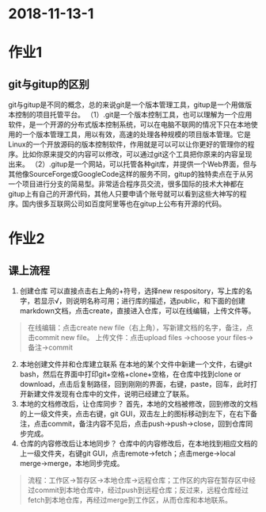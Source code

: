 # 2018-11-13-1
# 作业1
## git与gitup的区别
git与gitup是不同的概念，总的来说git是一个版本管理工具，gitup是一个用做版本控制的项目托管平台。
（1）.git是一个版本控制工具，也可以理解为一个应用软件，是一个开源的分布式版本控制系统，可以在电脑不联网的情况下只在本地使用的一个版本管理工具，用以有效，高速的处理各种规模的项目版本管理。它是Linux的一个开放源码的版本控制软件，作用就是可以可以让你更好的管理你的程序。比如你原来提交的内容可以修改，可以通过git这个工具把你原来的内容呈现出来。
（2）.gitup是一个网站，可以托管各种git库，并提供一个Web界面，但与其他像SourceForge或GoogleCode这样的服务不同，gitup的独特卖点在于从另一个项目进行分支的简易型。非常适合程序员交流，很多国际的技术大神都在gitup上有自己的开源代码，其他人只要申请个账号就可以看到这些大神写的程序。国内很多互联网公司如百度阿里等也在gitup上公布有开源的代码。
# 作业2
## 课上流程
1. 创建仓库
  可以直接点击右上角的+符号，选择new respository，写上库的名字，若显示√，则说明名称可用；进行库的描述，选public，和下面的创建markdown文档，点击create，直接进入仓库，可以在线编辑，上传文件等。
  > 在线编辑：点击create new file（右上角），写新建文档的名字，备注，点击commit new file。
  >上传文件：点击upload files →choose your files→备注→commit
  
2. 本地创建文件并和仓库建立联系
  在本地的某个文件中新建一个文件，右键git bash，然后在界面中打印git+空格+clone+空格，在仓库中找到clone or download，点击后复制路径，回到刚刚的界面，右键，paste，回车，此时打开新建文件发现有仓库中的文件，说明已经建立了联系。
3. 本地的文档修改后，让仓库同步？
  首先，本地的文档被修改，回到修改的文档的上一级文件夹，点击右键，git GUI，双击左上的图标移动到左下，在右下备注，点击commit，备注内容不见后，点击push→push→close，回到仓库同步完成。
4. 仓库的内容修改后让本地同步？
仓库中的内容修改后，在本地找到相应文档的上一级文件夹，右键git GUI，点击remote→fetch；点击merge→local merge→merge，本地同步完成。

> 流程：工作区→暂存区→本地仓库→远程仓库；工作区的内容在暂存区中经过commit到本地仓库中，经过push到远程仓库；反过来，远程仓库经过fetch到本地仓库，再经过merge到工作区，从而仓库和本地联系。


 
